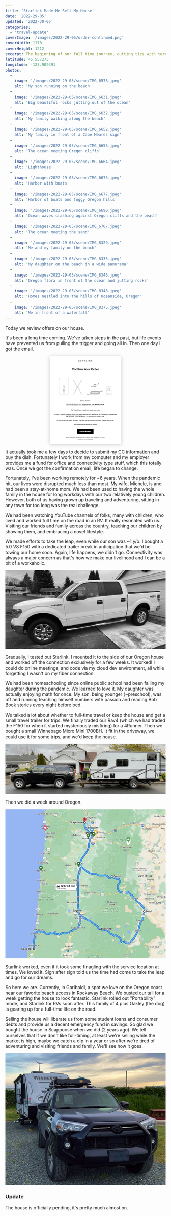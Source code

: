 ```yaml
---
title: 'Starlink Made Me Sell My House'
date: '2022-29-05'
updated: '2022-30-05'
categories:
  - 'travel-update'
coverImage: '/images/2022-29-05/order-confirmed.png'
coverWidth: 1170
coverHeight: 1212
excerpt: The beginning of our full time journey, cutting ties with terrestrial living.
latitude: 45.557273
longitude: -123.909391
photos:
  -
    image: '/images/2022-29-05/scene/IMG_6578.jpeg'
    alt: 'My son running on the beach'
  -
    image: '/images/2022-29-05/scene/IMG_6631.jpeg'
    alt: 'Big beautiful rocks jutting out of the ocean'
  -
    image: '/images/2022-29-05/scene/IMG_6632.jpeg'
    alt: 'My family walking along the beach'
  -
    image: '/images/2022-29-05/scene/IMG_6652.jpeg'
    alt: 'My family in front of a Cape Meares sign'
  -
    image: '/images/2022-29-05/scene/IMG_6653.jpeg'
    alt: 'The ocean meeting Oregon cliffs'
  -
    image: '/images/2022-29-05/scene/IMG_6664.jpeg'
    alt: 'Lighthouse'
  -
    image: '/images/2022-29-05/scene/IMG_6673.jpeg'
    alt: 'Harbor with boats'
  -
    image: '/images/2022-29-05/scene/IMG_6677.jpeg'
    alt: 'Harbor of boats and foggy Oregon hills'
  -
    image: '/images/2022-29-05/scene/IMG_6690.jpeg'
    alt: 'Ocean waves crashing against Oregon cliffs and the beach'
  -
    image: '/images/2022-29-05/scene/IMG_6707.jpeg'
    alt: 'The ocean meeting the sand'
  -
    image: '/images/2022-29-05/scene/IMG_8329.jpeg'
    alt: 'Me and my family on the beach'
  -
    image: '/images/2022-29-05/scene/IMG_8335.jpeg'
    alt: 'My daughter on the beach in a wide panorama'
  -
    image: '/images/2022-29-05/scene/IMG_8346.jpeg'
    alt: 'Oregon flora in front of the ocean and jutting rocks'
  -
    image: '/images/2022-29-05/scene/IMG_8348.jpeg'
    alt: 'Homes nestled into the hills of Oceanside, Oregon'
  -
    image: '/images/2022-29-05/scene/IMG_8375.jpeg'
    alt: 'Me in front of a waterfall'
---
```


Today we review offers on our house.

It's been a long time coming. We've taken steps in the past, but life events have prevented us from pulling the trigger and going all in. Then one day I got the email.

<div
  style="max-width: 16em;margin: 0 auto;"
>
  <img
    alt="Starlink invite email"
    src="/images/2022-29-05/starlink-confirmation.png"
    style="box-shadow: 0 2px 12px 0 rgba(0,0,0,0.2)"
  />
</div>

It actually took me a few days to decide to submit my CC information and buy the dish. Fortunately I work from my computer and my employer provides me a fund for office and connectivity type stuff, which this totally was. Once we got the confirmation email, life began to change.

Fortunately, I've been working remotely for ~6 years. When the pandemic hit, our lives were disrupted much less than most. My wife, Michele, is and had been a stay-at-home mom. We had been used to having the whole family in the house for long workdays with our two relatively young children. However, both of us having grown up traveling and adventuring, sitting in any town for too long was the real challenge.

We had been watching YouTube channels of folks, many with children, who lived and worked full time on the road in an RV. It really resonated with us. Visiting our friends and family across the country, teaching our children by showing them, and embracing a novel lifestyle.

We made efforts to take the leap, even while our son was ~1 y/o. I bought a 5.0 V8 F150 with a dedicated trailer break in anticipation that we'd be towing our home soon. Again, life happens, we didn't go. Connectivity was always a major concern as that's how we make our livelihood and I can be a bit of a workaholic.

![our old Ford F150](/images/2022-29-05/f150.jpg)

Gradually, I tested out Starlink. I mounted it to the side of our Oregon house and worked off the connection exclusively for a few weeks. It worked! I could do online meetings, and code via my cloud dev environment, all while forgetting I wasn't on my fiber connection.

We had been homeschooling since online public school had been failing my daughter during the pandemic. We learned to love it. My daughter was actually enjoying math for once. My son, being younger (~preschool), was off and running teaching himself numbers with passion and reading Bob Book stories every night before bed.

We talked a lot about whether to full-time travel or keep the house and get a small travel trailer for trips. We finally traded our Rav4 (which we had traded the F150 for when it started mysteriously misfiring) for a 4Runner. Then we bought a small Winnebago Micro Mini 1700BH. It fit in the driveway, we could use it for some trips, and we'd keep the house.

![our 4Runner and camper](/images/2022-29-05/camper.jpg)

Then we did a week around Oregon.

![first trial run with the camper](/images/2022-29-05/first-trial-run.jpg)

Starlink worked, even if it took some finagling with the service location at times. We loved it. Sign after sign told us the time had come to take the leap and go for our dreams.

So here we are. Currently, in Garibaldi, a spot we love on the Oregon coast near our favorite beach access in Rockaway Beach. We busted our tail for a week getting the house to look fantastic. Starlink rolled out "Portability" mode, and Starlink for RVs soon after. This family of 4 plus Oakley (the dog) is gearing up for a full-time life on the road.

Selling the house will liberate us from some student loans and consumer debts and provide us a decent emergency fund in savings. So glad we bought the house in Scappoose when we did (2 years ago). We tell ourselves that if we don't like full-timing, at least we're selling while the market is high, maybe we catch a dip in a year or so after we're tired of adventuring and visiting friends and family. We'll see how it goes.

![our 4Runner and camper setup with Starlink](/images/2022-29-05/new-setup.jpg)

### Update
The house is officially pending, it's pretty much almost on.

